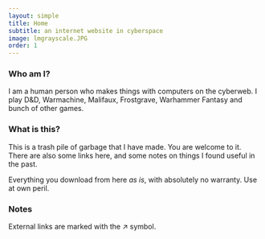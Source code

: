 ```yaml
---
layout: simple
title: Home
subtitle: an internet website in cyberspace
image: lmgrayscale.JPG
order: 1
---
```


### Who am I?

I am a human person who makes things with computers on the cyberweb. I play D&D, Warmachine, Malifaux, Frostgrave, Warhammer Fantasy and bunch of other games.

### What is this?

This is a trash pile of garbage that I have made. You are welcome to it. There are also some links here, and some notes on things I found useful in the past.

Everything you download from here <em>as is</em>, with absolutely no warranty. Use at own peril.

### Notes

External links are marked with the <span class="ext">&#8599;</span> symbol.

